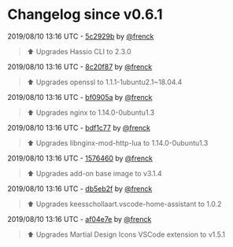 # Changelog since v0.6.1

2019/08/10 13:16 UTC - [5c2929b](https://github.com/hassio-addons/addon-vscode/commit/5c2929b0050ae3aa7508ed4b69d4916a6774d6c9) by [@frenck](https://github.com/frenck)
> :arrow_up: Upgrades Hassio CLI to 2.3.0 

2019/08/10 13:16 UTC - [8c20f87](https://github.com/hassio-addons/addon-vscode/commit/8c20f8739c3ff67a036f6ddffa4de7f140552d4f) by [@frenck](https://github.com/frenck)
> :arrow_up: Upgrades openssl to 1.1.1-1ubuntu2.1~18.04.4 

2019/08/10 13:16 UTC - [bf0905a](https://github.com/hassio-addons/addon-vscode/commit/bf0905a82f24dc2d4c34d94e1d0759e749540413) by [@frenck](https://github.com/frenck)
> :arrow_up: Upgrades nginx to 1.14.0-0ubuntu1.3 

2019/08/10 13:16 UTC - [bdf1c77](https://github.com/hassio-addons/addon-vscode/commit/bdf1c77d9da02746b0b048185d6c039e9caab487) by [@frenck](https://github.com/frenck)
> :arrow_up: Upgrades libnginx-mod-http-lua to 1.14.0-0ubuntu1.3 

2019/08/10 13:16 UTC - [1576460](https://github.com/hassio-addons/addon-vscode/commit/1576460a0987e027c6e2aa10917477d8bdac3586) by [@frenck](https://github.com/frenck)
> :arrow_up: Upgrades add-on base image to v3.1.4 

2019/08/10 13:16 UTC - [db5eb2f](https://github.com/hassio-addons/addon-vscode/commit/db5eb2f74960d2b2cd113d26a8b7dbe52fa00a8b) by [@frenck](https://github.com/frenck)
> :arrow_up: Upgrades keesschollaart.vscode-home-assistant to 1.0.2 

2019/08/10 13:16 UTC - [af04e7e](https://github.com/hassio-addons/addon-vscode/commit/af04e7ed3f0323920092c4e03e38458ea9ac6318) by [@frenck](https://github.com/frenck)
> :arrow_up: Upgrades Martial Design Icons VSCode extension to v1.5.1 

